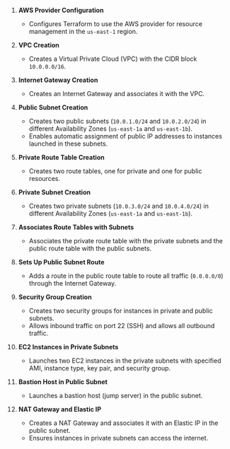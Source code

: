 1. **AWS Provider Configuration**
   - Configures Terraform to use the AWS provider for resource management in the `us-east-1` region.

2. **VPC Creation**
   - Creates a Virtual Private Cloud (VPC) with the CIDR block `10.0.0.0/16`.

3. **Internet Gateway Creation**
   - Creates an Internet Gateway and associates it with the VPC.

4. **Public Subnet Creation**
   - Creates two public subnets (`10.0.1.0/24` and `10.0.2.0/24`) in different Availability Zones (`us-east-1a` and `us-east-1b`).
   - Enables automatic assignment of public IP addresses to instances launched in these subnets.

5. **Private Route Table Creation**
   - Creates two route tables, one for private and one for public resources.

6. **Private Subnet Creation**
   - Creates two private subnets (`10.0.3.0/24` and `10.0.4.0/24`) in different Availability Zones (`us-east-1a` and `us-east-1b`).

7. **Associates Route Tables with Subnets**
   - Associates the private route table with the private subnets and the public route table with the public subnets.

8. **Sets Up Public Subnet Route**
   - Adds a route in the public route table to route all traffic (`0.0.0.0/0`) through the Internet Gateway.

9. **Security Group Creation**
   - Creates two security groups for instances in private and public subnets.
   - Allows inbound traffic on port 22 (SSH) and allows all outbound traffic.

10. **EC2 Instances in Private Subnets**
    - Launches two EC2 instances in the private subnets with specified AMI, instance type, key pair, and security group.

11. **Bastion Host in Public Subnet**
    - Launches a bastion host (jump server) in the public subnet.

12. **NAT Gateway and Elastic IP**
    - Creates a NAT Gateway and associates it with an Elastic IP in the public subnet.
    - Ensures instances in private subnets can access the internet.

